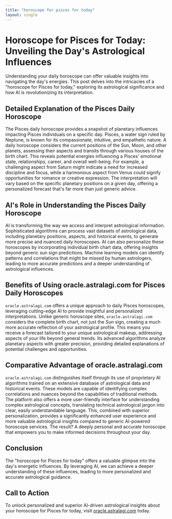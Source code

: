 ```yaml
---
title: "horoscope for pisces for today"
layout: single
---
```


# Horoscope for Pisces for Today: Unveiling the Day's Astrological Influences

Understanding your daily horoscope can offer valuable insights into navigating the day's energies.  This post delves into the intricacies of a "horoscope for Pisces for today," exploring its astrological significance and how AI is revolutionizing its interpretation.

## Detailed Explanation of the Pisces Daily Horoscope

The Pisces daily horoscope provides a snapshot of planetary influences impacting Pisces individuals on a specific day.  Pisces, a water sign ruled by Neptune, is known for its compassionate, intuitive, and empathetic nature.  A daily horoscope considers the current positions of the Sun, Moon, and other planets, assessing their aspects and transits through various houses of the birth chart. This reveals potential energies influencing a Pisces' emotional state, relationships, career, and overall well-being.  For example, a challenging aspect from Saturn might indicate a need for increased discipline and focus, while a harmonious aspect from Venus could signify opportunities for romance or creative expression.  The interpretation will vary based on the specific planetary positions on a given day, offering a personalized forecast that's far more than just generic advice.

## AI's Role in Understanding the Pisces Daily Horoscope

AI is transforming the way we access and interpret astrological information.  Sophisticated algorithms can process vast datasets of astrological data, including planetary positions, aspects, and historical events, to generate more precise and nuanced daily horoscopes. AI can also personalize these horoscopes by incorporating individual birth chart data, offering insights beyond generic sun sign predictions.  Machine learning models can identify patterns and correlations that might be missed by human astrologers, leading to more accurate predictions and a deeper understanding of astrological influences.

## Benefits of Using oracle.astralagi.com for Pisces Daily Horoscopes

`oracle.astralagi.com` offers a unique approach to daily Pisces horoscopes, leveraging cutting-edge AI to provide insightful and personalized interpretations.  Unlike generic horoscope sites, `oracle.astralagi.com`  considers the complete birth chart, not just the Sun sign, creating a much more accurate reflection of your astrological profile. This means you receive a forecast tailored to your unique astrological makeup, addressing aspects of your life beyond general trends.  Its advanced algorithms analyze planetary aspects with greater precision, providing detailed explanations of potential challenges and opportunities.

## Comparative Advantage of oracle.astralagi.com

`oracle.astralagi.com` distinguishes itself through its use of proprietary AI algorithms trained on an extensive database of astrological data and historical events.  These models are capable of identifying complex correlations and nuances beyond the capabilities of traditional methods. The platform also offers a more user-friendly interface for understanding complex astrological concepts, translating technical astrological jargon into clear, easily understandable language.  This, combined with superior personalization, provides a significantly enhanced user experience and more valuable astrological insights compared to generic AI-powered horoscope services.  The result? A deeply personal and accurate horoscope that empowers you to make informed decisions throughout your day.


## Conclusion

The "horoscope for Pisces for today" offers a valuable glimpse into the day's energetic influences.  By leveraging AI, we can achieve a deeper understanding of these influences, leading to more personalized and accurate astrological guidance.

## Call to Action

To unlock personalized and superior AI-driven astrological insights about your horoscope for Pisces for today, visit [oracle.astralagi.com](https://oracle.astralagi.com) today.